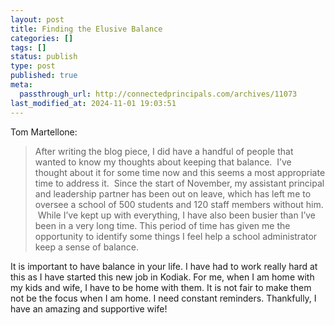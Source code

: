 ```yaml
---
layout: post
title: Finding the Elusive Balance
categories: []
tags: []
status: publish
type: post
published: true
meta:
  passthrough_url: http://connectedprincipals.com/archives/11073
last_modified_at: 2024-11-01 19:03:51
---
```


Tom Martellone:


>After writing the blog piece, I did have a handful of people that wanted to know my thoughts about keeping that balance.  I’ve thought about it for some time now and this seems a most appropriate time to address it.  Since the start of November, my assistant principal and leadership partner has been out on leave, which has left me to oversee a school of 500 students and 120 staff members without him.  While I’ve kept up with everything, I have also been busier than I’ve been in a very long time. This period of time has given me the opportunity to identify some things I feel help a school administrator keep a sense of balance.



It is important to have balance in your life. I have had to work really hard at this as I have started this new job in Kodiak. For me, when I am home with my kids and wife, I have to be home with them. It is not fair to make them not be the focus when I am home. I need constant reminders.  Thankfully, I have an amazing and supportive wife!
